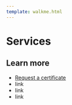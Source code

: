 ```yaml
---
template: walkme.html
---
```


# Services

<!-- Use discovery.md since the info is identical...at least that's how it's been done in Pendo... When more services are added, we can use this topic.-->

## Learn more

- [Request a certificate](link)
- link
- link
- link